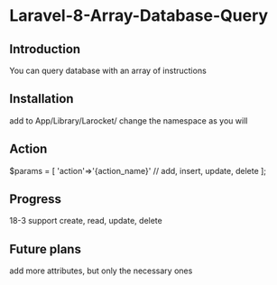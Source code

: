 # Laravel-8-Array-Database-Query
## Introduction
You can query database with an array of instructions
## Installation
add to App/Library/Larocket/
change the namespace as you will
## Action
$params = [
  'action'=>'{action_name}' // add, insert, update, delete
];
## Progress
18-3
support create, read, update, delete
## Future plans
add more attributes, but only the necessary ones
